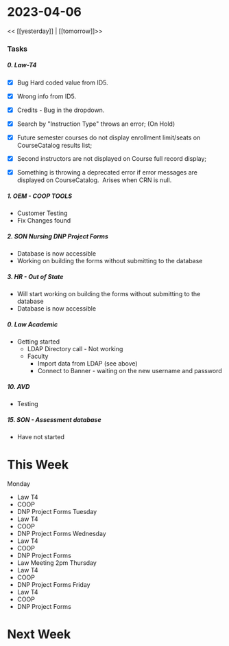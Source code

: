# 2023-04-06
<< [[yesterday]] | [[tomorrow]]>>
### Tasks
##### 0. Law-T4 
- [x] Bug Hard coded value from ID5.
- [x] Wrong info from ID5.
- [x] Credits - Bug in the dropdown.

- [x] Search by "Instruction Type" throws an error; (On Hold)

- [x] Future semester courses do not display enrollment limit/seats on CourseCatalog results list;

- [x] Second instructors are not displayed on Course full record display;

- [x] Something is throwing a deprecated error if error messages are displayed on CourseCatalog.  Arises when CRN is null.


##### 1. OEM - COOP TOOLS
- Customer Testing 
- Fix Changes found

##### 2. SON Nursing DNP Project Forms
- Database is now accessible
- Working on building the forms without submitting to the database

##### 3. HR - Out of State
- Will start working on building the forms without submitting to the database
- Database  is now accessible

##### 0. Law Academic 
- Getting started
  - LDAP Directory call - Not working
  - Faculty
    - Import data from LDAP (see above)
    - Connect to Banner - waiting on the new username and password

##### 10. AVD 
- Testing

##### 15. SON - Assessment database 
- Have not started

# This Week
Monday 
- Law T4
- COOP 
- DNP Project Forms
Tuesday 
- Law T4
- COOP  
- DNP Project Forms
Wednesday 
- Law T4
- COOP  
- DNP Project Forms
- Law  Meeting 2pm
Thursday 
- Law T4
- COOP  
- DNP Project Forms
Friday 
- Law T4
- COOP  
- DNP Project Forms


# Next Week


 




